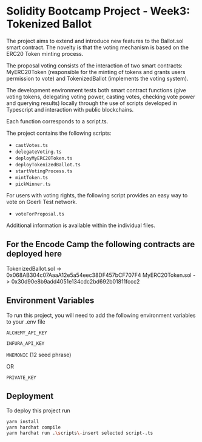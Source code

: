 # Solidity Bootcamp Project - Week3: Tokenized Ballot

The project aims to extend and introduce new features to the Ballot.sol smart contract. The novelty is that the voting mechanism is based on the ERC20 Token minting process.

The proposal voting consists of the interaction of two smart contracts: MyERC20Token (responsible for the minting of tokens and grants users permission to vote) and TokenizedBallot (implements the voting system).

The development environment tests both smart contract functions (give voting tokens, delegating voting power, casting votes, checking vote power and querying results) locally through the use of scripts developed in Typescript and interaction with public blockchains.

Each function corresponds to a script.ts.

The project contains the following scripts:

- `castVotes.ts`
- `delegateVoting.ts`
- `deployMyERC20Token.ts`
- `deployTokenizedBallot.ts`
- `startVotingProcess.ts`
- `mintToken.ts`
- `pickWinner.ts`

For users with voting rights, the following script provides an easy way to vote on Goerli Test network.

- `voteForProposal.ts`

Additional information is available within the individual files.

## For the Encode Camp the following contracts are deployed here

TokenizedBallot.sol -> 0x068AB304c07AaaA12e5a54eec38DF457bCF707F4 
MyERC20Token.sol -> 0x30d90e8b9add4051e134cdc2bd692b01811fccc2

## Environment Variables

To run this project, you will need to add the following environment variables to your .env file

`ALCHEMY_API_KEY`

`INFURA_API_KEY`

`MNEMONIC` (12 seed phrase)

OR

`PRIVATE_KEY`

## Deployment

To deploy this project run

```bash
yarn install
yarn hardhat compile
yarn hardhat run .\scripts\-insert selected script-.ts
```
